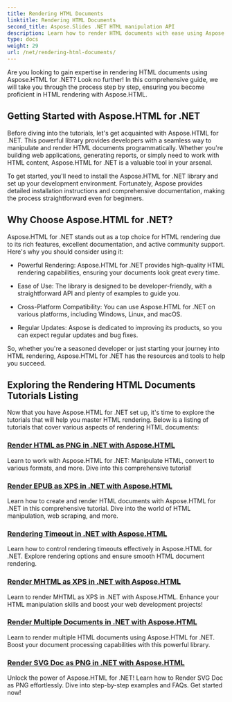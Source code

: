 ```yaml
---
title: Rendering HTML Documents
linktitle: Rendering HTML Documents
second_title: Aspose.Slides .NET HTML manipulation API
description: Learn how to render HTML documents with ease using Aspose.HTML for .NET tutorials. Explore a comprehensive listing of tutorials to master HTML rendering.
type: docs
weight: 29
url: /net/rendering-html-documents/
---
```


Are you looking to gain expertise in rendering HTML documents using Aspose.HTML for .NET? Look no further! In this comprehensive guide, we will take you through the process step by step, ensuring you become proficient in HTML rendering with Aspose.HTML.

## Getting Started with Aspose.HTML for .NET

Before diving into the tutorials, let's get acquainted with Aspose.HTML for .NET. This powerful library provides developers with a seamless way to manipulate and render HTML documents programmatically. Whether you're building web applications, generating reports, or simply need to work with HTML content, Aspose.HTML for .NET is a valuable tool in your arsenal.

To get started, you'll need to install the Aspose.HTML for .NET library and set up your development environment. Fortunately, Aspose provides detailed installation instructions and comprehensive documentation, making the process straightforward even for beginners.

## Why Choose Aspose.HTML for .NET?

Aspose.HTML for .NET stands out as a top choice for HTML rendering due to its rich features, excellent documentation, and active community support. Here's why you should consider using it:

- Powerful Rendering: Aspose.HTML for .NET provides high-quality HTML rendering capabilities, ensuring your documents look great every time.

- Ease of Use: The library is designed to be developer-friendly, with a straightforward API and plenty of examples to guide you.

- Cross-Platform Compatibility: You can use Aspose.HTML for .NET on various platforms, including Windows, Linux, and macOS.

- Regular Updates: Aspose is dedicated to improving its products, so you can expect regular updates and bug fixes.

So, whether you're a seasoned developer or just starting your journey into HTML rendering, Aspose.HTML for .NET has the resources and tools to help you succeed.

## Exploring the Rendering HTML Documents Tutorials Listing

Now that you have Aspose.HTML for .NET set up, it's time to explore the tutorials that will help you master HTML rendering. Below is a listing of tutorials that cover various aspects of rendering HTML documents:

### [Render HTML as PNG in .NET with Aspose.HTML](./render-html-as-png/)
Learn to work with Aspose.HTML for .NET: Manipulate HTML, convert to various formats, and more. Dive into this comprehensive tutorial!
### [Render EPUB as XPS in .NET with Aspose.HTML](./render-epub-as-xps/)
Learn how to create and render HTML documents with Aspose.HTML for .NET in this comprehensive tutorial. Dive into the world of HTML manipulation, web scraping, and more.
### [Rendering Timeout in .NET with Aspose.HTML](./rendering-timeout/)
Learn how to control rendering timeouts effectively in Aspose.HTML for .NET. Explore rendering options and ensure smooth HTML document rendering.
### [Render MHTML as XPS in .NET with Aspose.HTML](./render-mhtml-as-xps/)
 Learn to render MHTML as XPS in .NET with Aspose.HTML. Enhance your HTML manipulation skills and boost your web development projects!
### [Render Multiple Documents in .NET with Aspose.HTML](./render-multiple-documents/)
Learn to render multiple HTML documents using Aspose.HTML for .NET. Boost your document processing capabilities with this powerful library.
### [Render SVG Doc as PNG in .NET with Aspose.HTML](./render-svg-doc-as-png/)
Unlock the power of Aspose.HTML for .NET! Learn how to Render SVG Doc as PNG effortlessly. Dive into step-by-step examples and FAQs. Get started now!